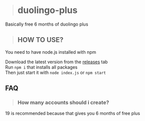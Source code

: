 ># duolingo-plus
Basically free 6 months of duolingo plus

>## HOW TO USE?
You need to have node.js installed with npm  

Download the latest version from the [releases](https://github.com/JunkMeal/duolingo-plus/releases) tab  
Run `npm i` that installs all packages  
Then just start it with `node index.js` or `npm start`

## FAQ
> ### How many accounts should i create?  

19 is recommended because that gives you 6 months of 
free plus